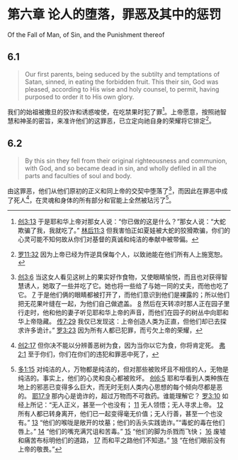 # 第六章 论人的堕落，罪恶及其中的惩罚

Of the Fall of Man, of Sin, and the Punishment thereof

## 6.1

> Our first parents, being seduced by the subtilty and temptations of Satan, sinned, in eating the forbidden fruit. This their sin, God was pleased, according to His wise and holy counsel, to permit, having purposed to order it to His own glory.

我们的始祖被撒旦的狡诈和诱惑唆使，在吃禁果时犯了罪[^6-1]。上帝愿意，按照祂智慧和神圣的密旨，来准许他们的这罪恶，已立定向祂自身的荣耀将它排定[^6-2]。

[^6-1]: [创3:13](https://biblehub.com/genesis/3-13.htm) 于是耶和华上帝对那女人说：“你已做的这是什么？”那女人说：“大蛇欺骗了我，我就吃了。” [林后11:3](https://biblehub.com/2_corinthians/11-3.htm) 但我害怕正如夏娃被大蛇的狡猾欺骗，你们的心灵可能不知何故从你们对基督的真诚和纯洁的奉献中被带偏。

[^6-2]: [罗11:32](https://biblehub.com/genesis/3-13.htm) 因为上帝已经为忤逆具保每个人，以致祂能在他们所有人上施宽恕。

## 6.2

> By this sin they fell from their original righteousness and communion, with God, and so became dead in sin, and wholly defiled in all the parts and faculties of soul and body.

由这罪恶，他们从他们原初的正义和同上帝的交契中堕落了[^6-3]，而因此在罪恶中成了死人[^6-4]，在灵魂和身体的所有部分和官能上全然被玷污了[^6-5]。

[^6-3]: [创3:6](https://biblehub.com/genesis/3-6.htm) 当这女人看见这树上的果实好作食物，又使眼睛愉悦，而且也对获得智慧诱人，她取了一些并吃了它。她也将一些给了与她一同的丈夫，而他也吃了它。 [7](https://biblehub.com/genesis/3-7.htm) 于是他们俩的眼睛都被打开了，而他们意识到他们是裸露的；所以他们把无花果叶缝在一起，为他们自己做遮盖。 [8](https://biblehub.com/genesis/3-8.htm) 然后在天转凉时那人正在园子里行走时，他和他的妻子听见耶和华上帝的声音，而他们在园子的树丛中向耶和华上帝隐藏。 [传7:29](https://biblehub.com/ecclesiastes/7-29.htm) 我仅已发现这：上帝创造人类为正直，但他们却已去探求许多诡计。” [罗3:23](https://biblehub.com/romans/3-23.htm) 因为所有人都已犯罪，而亏欠上帝的荣耀，

[^6-4]: [创2:17](https://biblehub.com/genesis/2-17.htm) 但你决不能以分辨善恶树为食，因为当你以它为食，你将肯定死。 [弗2:1](https://biblehub.com/ephesians/2-1.htm) 至于你们，你们在你们的违犯和罪恶中死了，

[^6-5]: [多1:15](https://biblehub.com/titus/1-15.htm) 对纯洁的人，万物都是纯洁的，但对那些被败坏且不相信的人，无物是纯洁的。事实上，他们的心灵和良心都被败坏。 [创6:5](https://biblehub.com/genesis/6-5.htm) 耶和华看到人类种族在地上的邪恶已变得多么巨大，而无时无刻人类内心思想的每个倾向尽都是恶的。 [耶17:9](https://biblehub.com/jeremiah/17-9.htm) 那内心是诡诈的，超过万物而不可救药。谁能理解它？ [罗3:10](https://biblehub.com/romans/3-10.htm) 如经上所记：“无人正义，甚至一个也没有； [11](https://biblehub.com/romans/3-11.htm) 无人领悟；无人寻求上帝。 [12](https://biblehub.com/romans/3-12.htm) 所有人都已转身离开，他们已一起变得毫无价值；无人行善，甚至一个也没有。” [13](https://biblehub.com/romans/3-13.htm) “他们的喉咙是敞开的坟墓；他们的舌头实践诡诈。”“毒蛇的毒在他们唇上。” [14](https://biblehub.com/romans/3-14.htm) “他们的嘴充满咒诅和苦毒。” [15](https://biblehub.com/romans/3-15.htm) “他们的脚为杀戮而飞快； [16](https://biblehub.com/romans/3-16.htm) 废墟和痛苦布标明他们的道路， [17](https://biblehub.com/romans/3-17.htm) 而和平之路他们不知道。” [18](https://biblehub.com/romans/3-18.htm) “在他们眼前没有上帝的敬畏。”